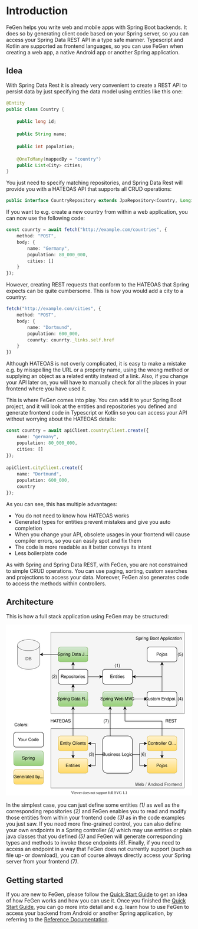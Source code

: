 # Introduction

FeGen helps you write web and mobile apps with Spring Boot backends.
It does so by generating client code based on your Spring server, so you can access your Spring Data REST API in a type safe manner.
Typescript and Kotlin are supported as frontend languages, so you can use FeGen when creating a web app, a native Android app or another Spring application.

## Idea

With Spring Data Rest it is already very convenient to create a REST API to persist data by just specifying the data model using entities like this one:

```java
@Entity
public class Country {
    
    public long id;
    
    public String name;
    
    public int population;

    @OneToMany(mappedBy = "country")
    public List<City> cities;
}
```

You just need to specify matching repositories, and Spring Data Rest will provide you with a HATEOAS API that supports all CRUD operations:

```java
public interface CountryRepository extends JpaRepository<Country, Long> {}
```

If you want to e.g. create a new country from within a web application, you can now use the following code:

```typescript
const counrty = await fetch("http://example.com/countries", {
    method: "POST",
    body: {
        name: "Germany",
        population: 80_000_000,
        cities: []
    }
});
```

However, creating REST requests that conform to the HATEOAS that Spring expects can be quite cumbersome.
This is how you would add a city to a country:

```typescript
fetch("http://example.com/cities", {
    method: "POST",
    body: {
        name: "Dortmund",
        population: 600_000,
        counrty: counrty._links.self.href
    }
})
```

Although HATEOAS is not overly complicated, it is easy to make a mistake e.g. by misspelling the URL or a property name, using the wrong method or supplying an object as a related entity instead of a link.
Also, if you change your API later on, you will have to manually check for all the places in your frontend where you have used it.

This is where FeGen comes into play.
You can add it to your Spring Boot project, and it will look at the entities and repositories you defined and generate frontend code in Typescript or Kotlin so you can access your API without worrying about the HATEOAS details:

```typescript
const country = await apiClient.countryClient.create({
    name: "germany",
    population: 80_000_000,
    cities: []
});

apiClient.cityClient.create({
    name: "Dortmund",
    population: 600_000,
    country
});
```

As you can see, this has multiple advantages:

- You do not need to know how HATEOAS works
- Generated types for entities prevent mistakes and give you auto completion
- When you change your API, obsolete usages in your frontend will cause compiler errors, so you can easily spot and fix them
- The code is more readable as it better conveys its intent
- Less boilerplate code

As with Spring and Spring Data REST, with FeGen, you are not constrained to simple CRUD operations.
You can use paging, sorting, custom searches and projections to access your data.
Moreover, FeGen also generates code to access the methods within controllers.



## Architecture

This is how a full stack application using FeGen may be structured:

![Architecture](./architecture.svg)

In the simplest case, you can just define some entities *(1)* as well as the corresponding repositories *(2)* and FeGen enables you to read and modify those entities from within your frontend code *(3)* as in the code examples you just saw.
If you need more fine-grained control, you can also define your own endpoints in a Spring controller *(4)* which may use entities or plain java classes that you defined *(5)* and FeGen will generate corresponding types and methods to invoke those endpoints *(6)*.
Finally, if you need to access an endpoint in a way that FeGen does not currently support (such as file up- or download), you can of course always directly access your Spring server from your frontend *(7)*.



## Getting started

If you are new to FeGen, please follow the [Quick Start Guide](./quickstart/intro.md) to get an idea of how FeGen works and how you can use it.
Once you finished the [Quick Start Guide](./quickstart/intro.md), you can go more into detail and e.g. learn how to use FeGen to access your backend from Android or another Spring application, by referring to the [Reference Documentation](./reference/intro.md).


